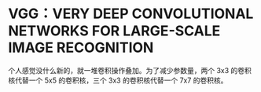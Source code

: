 # VGG：VERY DEEP CONVOLUTIONAL NETWORKS FOR LARGE-SCALE IMAGE RECOGNITION

个人感觉没什么新的，就一堆卷积操作叠加。为了减少参数量，两个 3x3 的卷积核代替一个 5x5 的卷积核，三个 3x3 的卷积核代替一个 7x7 的卷积核。